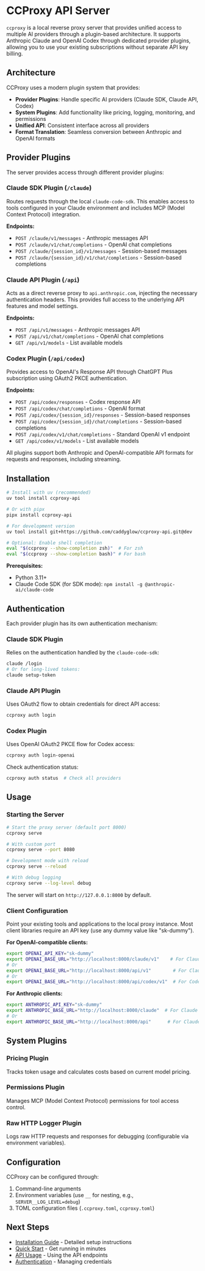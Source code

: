 # CCProxy API Server

`ccproxy` is a local reverse proxy server that provides unified access to multiple AI providers through a plugin-based architecture. It supports Anthropic Claude and OpenAI Codex through dedicated provider plugins, allowing you to use your existing subscriptions without separate API key billing.

## Architecture

CCProxy uses a modern plugin system that provides:

- **Provider Plugins**: Handle specific AI providers (Claude SDK, Claude API, Codex)
- **System Plugins**: Add functionality like pricing, logging, monitoring, and permissions
- **Unified API**: Consistent interface across all providers
- **Format Translation**: Seamless conversion between Anthropic and OpenAI formats

## Provider Plugins

The server provides access through different provider plugins:

### Claude SDK Plugin (`/claude`)
Routes requests through the local `claude-code-sdk`. This enables access to tools configured in your Claude environment and includes MCP (Model Context Protocol) integration.

**Endpoints:**
- `POST /claude/v1/messages` - Anthropic messages API
- `POST /claude/v1/chat/completions` - OpenAI chat completions
- `POST /claude/{session_id}/v1/messages` - Session-based messages
- `POST /claude/{session_id}/v1/chat/completions` - Session-based completions

### Claude API Plugin (`/api`)
Acts as a direct reverse proxy to `api.anthropic.com`, injecting the necessary authentication headers. This provides full access to the underlying API features and model settings.

**Endpoints:**
- `POST /api/v1/messages` - Anthropic messages API
- `POST /api/v1/chat/completions` - OpenAI chat completions
- `GET /api/v1/models` - List available models

### Codex Plugin (`/api/codex`)
Provides access to OpenAI's Response API through ChatGPT Plus subscription using OAuth2 PKCE authentication.

**Endpoints:**
- `POST /api/codex/responses` - Codex response API
- `POST /api/codex/chat/completions` - OpenAI format
- `POST /api/codex/{session_id}/responses` - Session-based responses
- `POST /api/codex/{session_id}/chat/completions` - Session-based completions
- `POST /api/codex/v1/chat/completions` - Standard OpenAI v1 endpoint
- `GET /api/codex/v1/models` - List available models

All plugins support both Anthropic and OpenAI-compatible API formats for requests and responses, including streaming.

## Installation

```bash
# Install with uv (recommended)
uv tool install ccproxy-api

# Or with pipx
pipx install ccproxy-api

# For development version
uv tool install git+https://github.com/caddyglow/ccproxy-api.git@dev

# Optional: Enable shell completion
eval "$(ccproxy --show-completion zsh)"  # For zsh
eval "$(ccproxy --show-completion bash)" # For bash
```

**Prerequisites:**
- Python 3.11+
- Claude Code SDK (for SDK mode): `npm install -g @anthropic-ai/claude-code`

## Authentication

Each provider plugin has its own authentication mechanism:

### Claude SDK Plugin
Relies on the authentication handled by the `claude-code-sdk`:
```bash
claude /login
# Or for long-lived tokens:
claude setup-token
```

### Claude API Plugin
Uses OAuth2 flow to obtain credentials for direct API access:
```bash
ccproxy auth login
```

### Codex Plugin
Uses OpenAI OAuth2 PKCE flow for Codex access:
```bash
ccproxy auth login-openai
```

Check authentication status:
```bash
ccproxy auth status  # Check all providers
```

## Usage

### Starting the Server

```bash
# Start the proxy server (default port 8000)
ccproxy serve

# With custom port
ccproxy serve --port 8080

# Development mode with reload
ccproxy serve --reload

# With debug logging
ccproxy serve --log-level debug
```

The server will start on `http://127.0.0.1:8000` by default.

### Client Configuration

Point your existing tools and applications to the local proxy instance. Most client libraries require an API key (use any dummy value like "sk-dummy").

**For OpenAI-compatible clients:**
```bash
export OPENAI_API_KEY="sk-dummy"
export OPENAI_BASE_URL="http://localhost:8000/claude/v1"    # For Claude SDK
# Or
export OPENAI_BASE_URL="http://localhost:8000/api/v1"        # For Claude API
# Or  
export OPENAI_BASE_URL="http://localhost:8000/api/codex/v1"  # For Codex
```

**For Anthropic clients:**
```bash
export ANTHROPIC_API_KEY="sk-dummy"
export ANTHROPIC_BASE_URL="http://localhost:8000/claude"  # For Claude SDK
# Or
export ANTHROPIC_BASE_URL="http://localhost:8000/api"      # For Claude API
```

## System Plugins

### Pricing Plugin
Tracks token usage and calculates costs based on current model pricing.

### Permissions Plugin  
Manages MCP (Model Context Protocol) permissions for tool access control.

### Raw HTTP Logger Plugin
Logs raw HTTP requests and responses for debugging (configurable via environment variables).

## Configuration

CCProxy can be configured through:
1. Command-line arguments
2. Environment variables (use `__` for nesting, e.g., `SERVER__LOG_LEVEL=debug`)
3. TOML configuration files (`.ccproxy.toml`, `ccproxy.toml`)

## Next Steps

- [Installation Guide](getting-started/installation.md) - Detailed setup instructions
- [Quick Start](getting-started/quickstart.md) - Get running in minutes
- [API Usage](user-guide/api-usage.md) - Using the API endpoints
- [Authentication](user-guide/authentication.md) - Managing credentials
